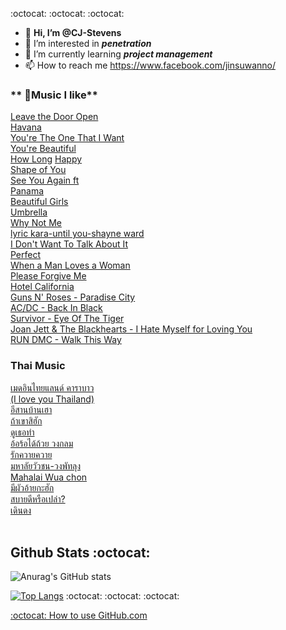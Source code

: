 :octocat: :octocat: :octocat:
- 👋 **Hi, I’m @CJ-Stevens**
- 👀 I’m interested in **_penetration_**
- 🌱 I’m currently learning **_project management_**
- 📫 How to reach me https://www.facebook.com/jinsuwanno/
### ** 🎼Music I like**<br>
[Leave the Door Open](https://www.youtube.com/watch?v=adLGHcj_fmA)<br>
[Havana](https://www.youtube.com/watch?v=EBwKMzoprvE)<br>
[You're The One That I Want](https://www.youtube.com/watch?v=7oKPYe53h78)<br>
[You're Beautiful](https://www.youtube.com/watch?v=oofSnsGkops)<br>
[How Long](https://www.youtube.com/watch?v=CwfoyVa980U)
[Happy](https://www.youtube.com/watch?v=ZbZSe6N_BXs)<br>
[Shape of You](https://www.youtube.com/watch?v=JGwWNGJdvx8&list=RDJGwWNGJdvx8&start_radio=1&rv=JGwWNGJdvx8&t=11)<br>
[See You Again ft](https://www.youtube.com/watch?v=RgKAFK5djSk)<br>
[Panama](https://www.youtube.com/watch?v=tMmMTdc7RE0)<br>
[Beautiful Girls](https://www.youtube.com/watch?v=MrTz5xjmso4)<br>
[Umbrella](https://www.youtube.com/watch?v=CvBfHwUxHIk)<br>
[Why Not Me](https://www.youtube.com/watch?v=sGkQxFEi6AU)<br>
[lyric kara-until you-shayne ward](https://www.youtube.com/watch?v=7-HM5jdSfqg)<br>
[I Don't Want To Talk About It](https://www.youtube.com/watch?v=w46bWxS9IjY)<br>
[Perfect](https://www.youtube.com/watch?v=2Vv-BfVoq4g&list=RDJGwWNGJdvx8&index=2)<br>
[When a Man Loves a Woman](https://www.youtube.com/watch?v=MUuNDb-nm5M)<br>
[Please Forgive Me](https://www.youtube.com/watch?v=9EHAo6rEuas)<br>
[Hotel California](https://www.youtube.com/watch?v=EBwKMzoprvE)<br>
[Guns N' Roses - Paradise City](https://www.youtube.com/watch?v=Rbm6GXllBiw&list=PLkjTTfaqDiFK86qfQMEXKlk4IUqbBCJhg&index=4)<br>
[AC/DC - Back In Black](https://www.youtube.com/watch?v=pAgnJDJN4VA)<br>
[Survivor - Eye Of The Tiger](https://www.youtube.com/watch?v=btPJPFnesV4)<br>
[Joan Jett & The Blackhearts - I Hate Myself for Loving You](https://www.youtube.com/watch?v=bpNw7jYkbVc)<br>
[RUN DMC - Walk This Way](https://www.youtube.com/watch?v=4B_UYYPb-Gk)<br>
### Thai Music
[เมดอินไทยแลนด์ คาราบาว](https://www.youtube.com/watch?v=fVdOqSbkDoo&list=RDfVdOqSbkDoo&start_radio=1)<br>
[(I love you Thailand)](https://www.youtube.com/watch?v=WXsV_ZKHcm4)<br>
[อีสานบ้านเฮา](https://www.youtube.com/watch?v=RhfjIUjiAkU)<br>
[ถ้าเขาสิฮัก](https://www.youtube.com/watch?v=e7Zip5_auIw)<br>
[ดูเธอทำ](https://www.youtube.com/watch?v=Dmhg_zFMvIY&list=RD5kTa3EFX7lQ&index=15)<br>
[อ้อร้อได้ถ้วย วงกลม](https://www.youtube.com/watch?v=5kTa3EFX7lQ&list=RD5kTa3EFX7lQ&start_radio=1)<br>
[รักควายควาย](https://www.youtube.com/watch?v=45c2yaZesCA&list=RD5kTa3EFX7lQ&index=23)<br>
[มหาลัยวัวชน-วงพัทลุง](https://www.youtube.com/watch?v=O4LPMp1qTSg)<br>
[Mahalai Wua chon](https://www.youtube.com/watch?v=vwOOqIow6dM)<br>
[มีผัวอ้ายกะฮัก](https://www.youtube.com/watch?v=UDnGdoO1mPw)<br>
[สบายดีหรือเปล่า?](https://www.youtube.com/watch?v=CpyPFfWYm5o)<br>
[เดินดง](https://www.youtube.com/watch?v=U1YvRG45eS4)<br>
[]()<br>
## Github Stats :octocat:

![Anurag's GitHub stats](https://github-readme-stats.vercel.app/api?username=CJ-Stevens&show_icons=true&theme=radical)

[![Top Langs](https://github-readme-stats.vercel.app/api/top-langs/?username=CJ-Stevens&langs_count=8)](https://github.com/anuraghazra/github-readme-stats)
:octocat: :octocat: :octocat:
<!---
CJ-Stevens/Chenchira is a ✨ special ✨ repository because its `README.md` (this file) appears on your GitHub profile.
You can click the Preview link to take a look at your changes.
--->
[:octocat: How to use GitHub.com](https://docs.github.com/en/github)
